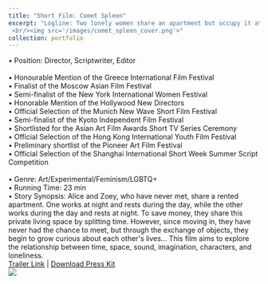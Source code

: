 ```yaml
---
title: "Short Film: Comet Spleen"
excerpt: "Logline: Two lonely women share an apartment but occupy it at different times, their presence lingering in the room like an ungraspable connection felt only through imagination.
 <br/><img src='/images/comet_spleen_cover.png'>"
collection: portfolio
---
```


• Position: Director, Scriptwriter, Editor <br> <br>
•	Honourable Mention of the Greece International Film Festival <br>
• Finalist of the Moscow Asian Film Festival <br>
• Semi-finalist of the New York International Women Festival <br>
• Honorable Mention of the Hollywood New Directors <br>
• Official Selection of the Munich New Wave Short Film Festival <br>
• Semi-finalist of the Kyoto Independent Film Festival <br>
• Shortlisted for the Asian Art Film Awards Short TV Series Ceremony <br>
• Official Selection of the Hong Kong International Youth Film Festival <br>
• Preliminary shortlist of the Pioneer Art Film Festival <br>
• Official Selection of the Shanghai International Short Week Summer Script Competition <br> <br>
• Genre: Art/Experimental/Feminism/LGBTQ+ <br>
• Running Time: 23 min <br>
• Story Synopsis: Alice and Zoey, who have never met, share a rented apartment. One works at night and rests during the day, while the other works during the day and rests at night. To save money, they share this private living space by splitting time. However, since moving in, they have never had the chance to meet, but through the exchange of objects, they begin to grow curious about each other's lives... This film aims to explore the relationship between time, space, sound, imagination, characters, and loneliness.
<br> [Trailer Link](https://youtu.be/aGz3TnySiJw?si=lwegq9cexjBGsq6i) | [Download Press Kit](http://JohnnyZhang728.github.io/files/Film_Introduction.pdf)
<br> <img src='/images/comet_spleen_stills.png'>
